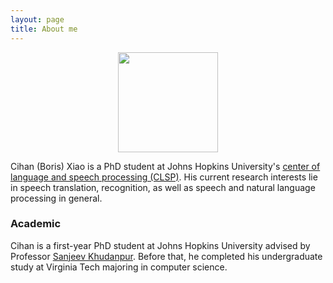 ```yaml
---
layout: page
title: About me
---
```


<div align="center">
    <img width="160px" src="{{site.baseurl}}/assets/img/Profile.jpg">
</div>

<!-- <br clear="left"/> -->

Cihan (Boris) Xiao is a PhD student at Johns Hopkins University's [center of language and speech processing (CLSP)](https://www.clsp.jhu.edu/). His current research interests lie in speech translation, recognition, as well as speech and natural language processing in general.

### Academic

Cihan is a first-year PhD student at Johns Hopkins University advised by Professor [Sanjeev Khudanpur](https://www.clsp.jhu.edu/faculty/sanjeev-khudanpur/). Before that, he completed his undergraduate study at Virginia Tech majoring in computer science.

